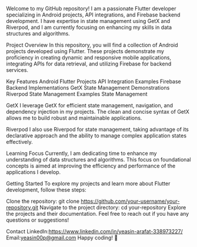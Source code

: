 Welcome to my GitHub repository! I am a passionate Flutter developer specializing in Android projects, API integrations, and Firebase backend development. I have expertise in state management using GetX and Riverpod, and I am currently focusing on enhancing my skills in data structures and algorithms.

Project Overview
In this repository, you will find a collection of Android projects developed using Flutter. These projects demonstrate my proficiency in creating dynamic and responsive mobile applications, integrating APIs for data retrieval, and utilizing Firebase for backend services.

Key Features
Android Flutter Projects
API Integration Examples
Firebase Backend Implementations
GetX State Management Demonstrations
Riverpod State Management Examples
State Management

GetX
I leverage GetX for efficient state management, navigation, and dependency injection in my projects. The clean and concise syntax of GetX allows me to build robust and maintainable applications.

Riverpod
I also use Riverpod for state management, taking advantage of its declarative approach and the ability to manage complex application states effectively.

Learning Focus
Currently, I am dedicating time to enhance my understanding of data structures and algorithms. This focus on foundational concepts is aimed at improving the efficiency and performance of the applications I develop.

Getting Started
To explore my projects and learn more about Flutter development, follow these steps:

Clone the repository: git clone https://github.com/your-username/your-repository.git
Navigate to the project directory: cd your-repository
Explore the projects and their documentation.
Feel free to reach out if you have any questions or suggestions!

Contact
LinkedIn:https://www.linkedin.com/in/yeasin-arafat-338973227/
Email:yeasin00p@gmail.com
Happy coding! 🚀
